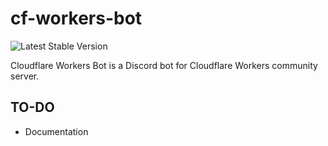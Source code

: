 # cf-workers-bot

<img src="https://img.shields.io/badge/build-1.0.0-brightgreen" alt="Latest Stable Version">

Cloudflare Workers Bot is a Discord bot for Cloudflare Workers community server.

## TO-DO
- Documentation